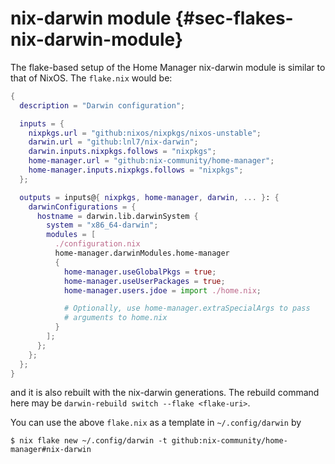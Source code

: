 # nix-darwin module {#sec-flakes-nix-darwin-module}

The flake-based setup of the Home Manager nix-darwin module is similar
to that of NixOS. The `flake.nix` would be:

``` nix
{
  description = "Darwin configuration";

  inputs = {
    nixpkgs.url = "github:nixos/nixpkgs/nixos-unstable";
    darwin.url = "github:lnl7/nix-darwin";
    darwin.inputs.nixpkgs.follows = "nixpkgs";
    home-manager.url = "github:nix-community/home-manager";
    home-manager.inputs.nixpkgs.follows = "nixpkgs";
  };

  outputs = inputs@{ nixpkgs, home-manager, darwin, ... }: {
    darwinConfigurations = {
      hostname = darwin.lib.darwinSystem {
        system = "x86_64-darwin";
        modules = [
          ./configuration.nix
          home-manager.darwinModules.home-manager
          {
            home-manager.useGlobalPkgs = true;
            home-manager.useUserPackages = true;
            home-manager.users.jdoe = import ./home.nix;

            # Optionally, use home-manager.extraSpecialArgs to pass
            # arguments to home.nix
          }
        ];
      };
    };
  };
}
```

and it is also rebuilt with the nix-darwin generations. The rebuild
command here may be `darwin-rebuild switch --flake <flake-uri>`.

You can use the above `flake.nix` as a template in `~/.config/darwin` by

``` shell
$ nix flake new ~/.config/darwin -t github:nix-community/home-manager#nix-darwin
```
